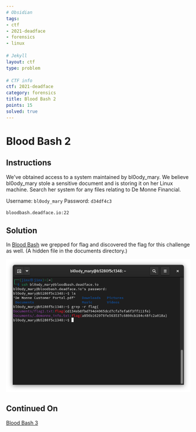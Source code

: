 ```yaml
---
# Obsidian
tags:
- ctf
- 2021-deadface
- forensics
- linux

# Jekyll
layout: ctf
type: problem

# CTF info
ctf: 2021-deadface
category: forensics
title: Blood Bash 2
points: 15
solved: true
---
```


# Blood Bash 2

## Instructions

We've obtained access to a system maintained by bl0ody_mary. We believe bl0ody_mary stole a sensitive document and is storing it on her Linux machine. Search her system for any files relating to De Monne Financial.

Username: `bl0ody_mary` Password: `d34df4c3`

`bloodbash.deadface.io:22`

## Solution
In [Blood Bash](Blood%20Bash.md) we grepped for flag and discovered the flag for this challenge as well. (A hidden file in the documents directory.)


![](attachments/Pasted%20image%2020211018160943.png)

## Continued On

[Blood Bash 3](Blood%20Bash%203.md)